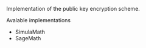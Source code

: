 Implementation of the public key encryption scheme.

Avalable implementations

- SimulaMath
- SageMath
